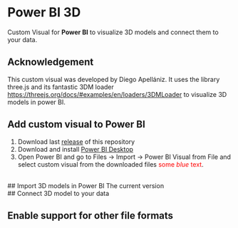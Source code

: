 # Power BI 3D
Custom Visual for **Power BI** to visualize 3D models and connect them to your data.
<br />
## Acknowledgement
This custom visual was developed by Diego Apellániz. It uses the library three.js and its fantastic 3DM loader https://threejs.org/docs/#examples/en/loaders/3DMLoader to visualize 3D models in power BI.

## Add custom visual to Power BI
1) Download last [release](https://github.com/diego-apellaniz/PowerBI3D/releases) of this repository
2) Download and install [Power BI Desktop](https://www.microsoft.com/store/productId/9NTXR16HNW1T)
3) Open Power BI and go to Files -> Import -> Power BI Visual from File and select custom visual from the downloaded files <span style="color:red">some *blue* text</span>.
<br />
## Import 3D models in Power BI
The current version
<br />
## Connect 3D model to your data


## Enable support for other file formats

